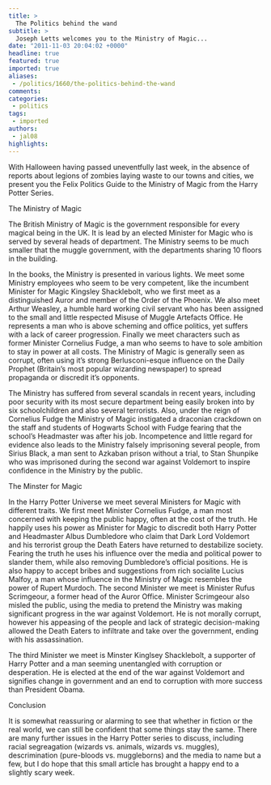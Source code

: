 ```yaml
---
title: >
  The Politics behind the wand
subtitle: >
  Joseph Letts welcomes you to the Ministry of Magic...
date: "2011-11-03 20:04:02 +0000"
headline: true
featured: true
imported: true
aliases:
 - /politics/1660/the-politics-behind-the-wand
comments:
categories:
 - politics
tags:
 - imported
authors:
 - jal08
highlights:
---
```


With Halloween having passed uneventfully last week, in the absence of reports about legions of zombies laying waste to our towns and cities, we present you the Felix Politics Guide to the Ministry of Magic from the Harry Potter Series.

The Ministry of Magic

The British Ministry of Magic is the government responsible for every magical being in the UK. It is lead by an elected Minister for Magic who is served by several heads of department. The Ministry seems to be much smaller that the muggle government, with the departments sharing 10 floors in the building.

In the books, the Ministry is presented in various lights. We meet some Ministry employees who seem to be very competent, like the incumbent Minister for Magic Kingsley Shacklebolt, who we first meet as a distinguished Auror and member of the Order of the Phoenix. We also meet Arthur Weasley, a humble hard working civil servant who has been assigned to the small and little respected Misuse of Muggle Artefacts Office. He represents a man who is above scheming and office politics, yet suffers with a lack of career progression. Finally we meet characters such as former Minister Cornelius Fudge, a man who seems to have to sole ambition to stay in power at all costs. The Ministry of Magic is generally seen as corrupt, often using it’s strong Berlusconi-esque influence on the Daily Prophet (Britain’s most popular wizarding newspaper) to spread propaganda or discredit it’s opponents.

The Ministry has suffered from several scandals in recent years, including poor security with its most secure department being easily broken into by six schoolchildren and also several terrorists. Also, under the reign of Cornelius Fudge the Ministry of Magic instigated a draconian crackdown on the staff and students of Hogwarts School with Fudge fearing that the school’s Headmaster was after his job. Incompetence and little regard for evidence also leads to the Ministry falsely imprisoning several people, from Sirius Black, a man sent to Azkaban prison without a trial, to Stan Shunpike who was imprisoned during the second war against Voldemort to inspire confidence in the Ministry by the public.

The Minster for Magic

In the Harry Potter Universe we meet several Ministers for Magic with different traits. We first meet Minister Cornelius Fudge, a man most concerned with keeping the public happy, often at the cost of the truth. He happily uses his power as Minister for Magic to discredit both Harry Potter and Headmaster Albus Dumbledore who claim that Dark Lord Voldemort and his terrorist group the Death Eaters have returned to destabilize society. Fearing the truth he uses his influence over the media and political power to slander them, while also removing Dumbledore’s official positions. He is also happy to accept bribes and suggestions from rich socialite Lucius Malfoy, a man whose influence in the Ministry of Magic resembles the power of Rupert Murdoch. The second Minister we meet is Minister Rufus Scrimgeour, a former head of the Auror Office. Minister Scrimgeour also misled the public, using the media to pretend the Ministry was making significant progress in the war against Voldemort. He is not morally corrupt, however his appeasing of the people and lack of strategic decision-making allowed the Death Eaters to infiltrate and take over the government, ending with his assassination.

The third Minister we meet is Minster Kinglsey Shacklebolt, a supporter of Harry Potter and a man seeming unentangled with corruption or desperation. He is elected at the end of the war against Voldemort and signifies change in government and an end to corruption with more success than President Obama.

Conclusion

It is somewhat reassuring or alarming to see that whether in fiction or the real world, we can still be confident that some things stay the same. There are many further issues in the Harry Potter series to discuss, including racial segreagation (wizards vs. animals, wizards vs. muggles), descrimination (pure-bloods vs. muggleborns) and the media to name but a few, but I do hope that this small article has brought a happy end to a slightly scary week.
